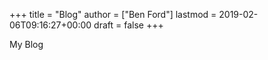 +++
title = "Blog"
author = ["Ben Ford"]
lastmod = 2019-02-06T09:16:27+00:00
draft = false
+++

My Blog
